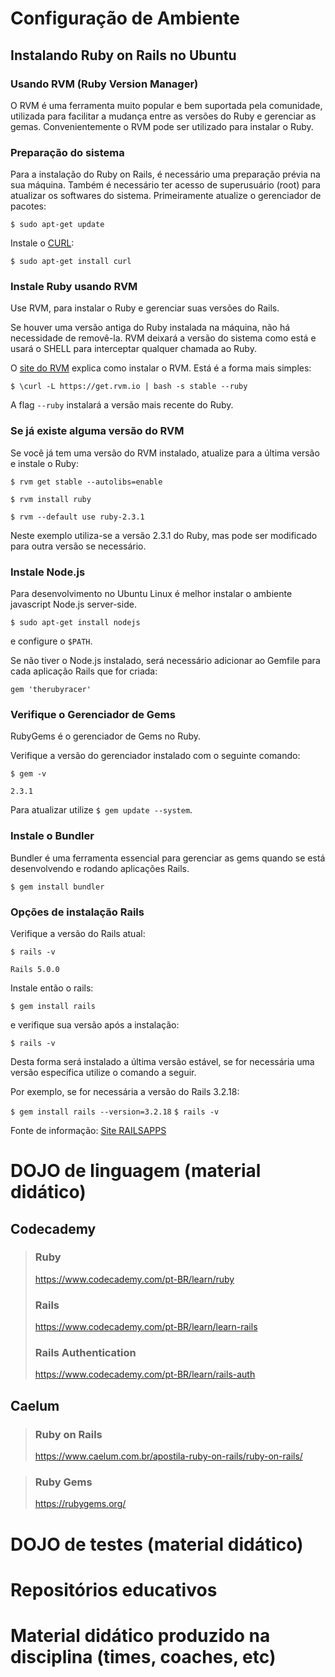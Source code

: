 # Configuração de Ambiente
## Instalando Ruby on Rails no Ubuntu
### Usando RVM (Ruby Version Manager)

O RVM é uma ferramenta muito popular e bem suportada pela comunidade, utilizada para facilitar a mudança entre as versões do Ruby e gerenciar as gemas. Convenientemente o RVM pode ser utilizado para instalar o Ruby.

### Preparação do sistema

Para a instalação do Ruby on Rails, é necessário uma preparação prévia na sua máquina. 
Também é necessário ter acesso de superusuário (root) para atualizar os softwares do sistema.
Primeiramente atualize o gerenciador de pacotes:

`$ sudo apt-get update`

Instale o [CURL](http://en.wikipedia.org/wiki/CURL):

`$ sudo apt-get install curl`

### Instale Ruby usando RVM
Use RVM, para instalar o Ruby e gerenciar suas versões do Rails.

Se houver uma versão antiga do Ruby instalada na máquina, não há necessidade de removê-la. RVM deixará a versão do sistema como está e usará o SHELL para interceptar qualquer chamada ao Ruby. 

O [site do RVM](https://rvm.io/rvm/install/) explica como instalar o RVM. Está é a forma mais simples:

`$ \curl -L https://get.rvm.io | bash -s stable --ruby`

A flag `--ruby` instalará a versão mais recente do Ruby.

### Se já existe alguma versão do RVM
Se você já tem uma versão do RVM instalado, atualize para a última versão e instale o Ruby:

`$ rvm get stable --autolibs=enable`

`$ rvm install ruby`

`$ rvm --default use ruby-2.3.1`

Neste exemplo utiliza-se a versão 2.3.1 do Ruby, mas pode ser modificado para outra versão se necessário.

### Instale Node.js

Para desenvolvimento no Ubuntu Linux é melhor instalar o ambiente javascript Node.js server-side.

`$ sudo apt-get install nodejs`

e configure o `$PATH`.

Se não tiver o Node.js instalado, será necessário adicionar ao Gemfile para cada aplicação Rails que for criada:

`gem 'therubyracer'`

### Verifique o Gerenciador de Gems

RubyGems é o gerenciador de Gems no Ruby.

Verifique a versão do gerenciador instalado com o seguinte comando:

`$ gem -v`

`2.3.1`

Para atualizar utilize `$ gem update --system`.

### Instale o Bundler

Bundler é uma ferramenta essencial para gerenciar as gems quando se está desenvolvendo e rodando aplicações Rails.

`$ gem install bundler`

### Opções de instalação Rails
Verifique a versão do Rails atual:

`$ rails -v`

`Rails 5.0.0`

Instale então o rails:

`$ gem install rails`

e verifique sua versão após a instalação: 

`$ rails -v`

Desta forma será instalado a última versão estável, se for necessária uma versão específica utilize o comando a seguir.

Por exemplo, se for necessária a versão do Rails 3.2.18:

`$ gem install rails --version=3.2.18`
`$ rails -v`

Fonte de informação: [Site RAILSAPPS](http://railsapps.github.io/installrubyonrails-ubuntu.html)
# DOJO de linguagem (material didático)
## Codecademy
> ### Ruby
> https://www.codecademy.com/pt-BR/learn/ruby
> ### Rails
> https://www.codecademy.com/pt-BR/learn/learn-rails
> ### Rails Authentication
> https://www.codecademy.com/pt-BR/learn/rails-auth

## Caelum
> ### Ruby on Rails
> https://www.caelum.com.br/apostila-ruby-on-rails/ruby-on-rails/

> ### Ruby Gems
> https://rubygems.org/

# DOJO de testes (material didático)


# Repositórios educativos


# Material didático produzido na disciplina (times, coaches, etc)